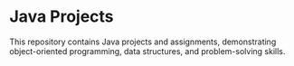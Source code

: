 # Java Projects 

This repository contains Java projects and assignments, demonstrating object-oriented programming, data structures, and problem-solving skills. 
